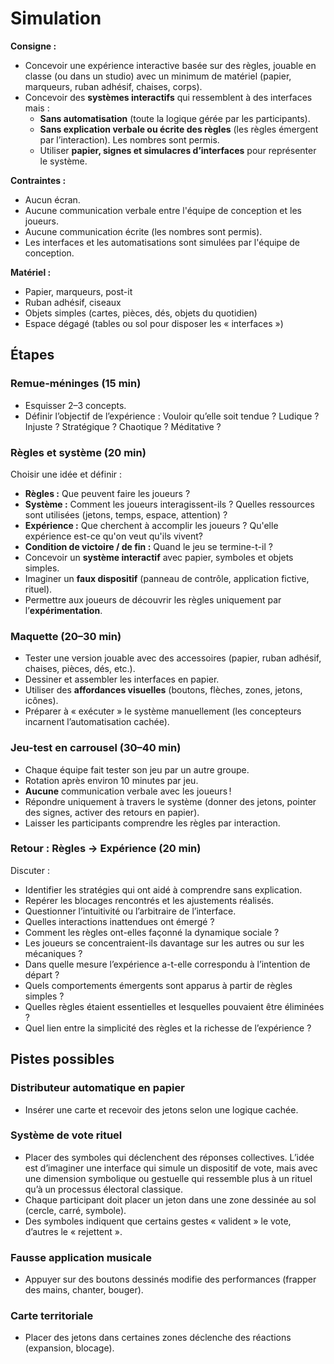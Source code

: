 # Simulation 

**Consigne :** 
- Concevoir une expérience interactive basée sur des règles, jouable en classe (ou dans un studio) avec un minimum de matériel (papier, marqueurs, ruban adhésif, chaises, corps).  
- Concevoir des **systèmes interactifs** qui ressemblent à des interfaces mais :  
    - **Sans automatisation** (toute la logique gérée par les participants).  
    - **Sans explication verbale ou écrite des règles** (les règles émergent par l’interaction). Les nombres sont permis.  
    - Utiliser **papier, signes et simulacres d’interfaces** pour représenter le système.  

**Contraintes :**  
- Aucun écran.   
- Aucune communication verbale entre l'équipe de conception et les joueurs.
- Aucune communication écrite (les nombres sont permis).
- Les interfaces et les automatisations sont simulées par l'équipe de conception.

**Matériel :**  
- Papier, marqueurs, post-it  
- Ruban adhésif, ciseaux  
- Objets simples (cartes, pièces, dés, objets du quotidien)  
- Espace dégagé (tables ou sol pour disposer les « interfaces »)  

## Étapes

### Remue-méninges (15 min)
- Esquisser 2–3 concepts. 
- Définir l’objectif de l’expérience : Vouloir qu’elle soit tendue ? Ludique ? Injuste ? Stratégique ? Chaotique ? Méditative ? 
   
### Règles et système (20 min)
Choisir une idée et définir :  
- **Règles :** Que peuvent faire les joueurs ?  
- **Système :** Comment les joueurs interagissent-ils ? Quelles ressources sont utilisées (jetons, temps, espace, attention) ? 
- **Expérience :** Que cherchent à accomplir les joueurs ? Qu'elle expérience est-ce qu'on veut qu'ils vivent?
- **Condition de victoire / de fin :** Quand le jeu se termine-t-il ? 
- Concevoir un **système interactif** avec papier, symboles et objets simples.  
- Imaginer un **faux dispositif** (panneau de contrôle, application fictive, rituel). 
- Permettre aux joueurs de découvrir les règles uniquement par l’**expérimentation**. 

### Maquette (20–30 min)
- Tester une version jouable avec des accessoires (papier, ruban adhésif, chaises, pièces, dés, etc.).  
- Dessiner et assembler les interfaces en papier.  
- Utiliser des **affordances visuelles** (boutons, flèches, zones, jetons, icônes).  
- Préparer à « exécuter » le système manuellement (les concepteurs incarnent l’automatisation cachée).  

### Jeu-test en carrousel (30–40 min)
- Chaque équipe fait tester son jeu par un autre groupe.  
- Rotation après environ 10 minutes par jeu.  
- **Aucune** communication verbale avec les joueurs !  
- Répondre uniquement à travers le système (donner des jetons, pointer des signes, activer des retours en papier).  
- Laisser les participants comprendre les règles par interaction.  


### Retour : Règles → Expérience (20 min)
Discuter :  
- Identifier les stratégies qui ont aidé à comprendre sans explication.  
- Repérer les blocages rencontrés et les ajustements réalisés.  
- Questionner l’intuitivité ou l’arbitraire de l’interface.  
- Quelles interactions inattendues ont émergé ?  
- Comment les règles ont-elles façonné la dynamique sociale ?  
- Les joueurs se concentraient-ils davantage sur les autres ou sur les mécaniques ?  
- Dans quelle mesure l’expérience a-t-elle correspondu à l’intention de départ ?  
- Quels comportements émergents sont apparus à partir de règles simples ?  
- Quelles règles étaient essentielles et lesquelles pouvaient être éliminées ?  
- Quel lien entre la simplicité des règles et la richesse de l’expérience ?  

## Pistes possibles

### Distributeur automatique en papier
- Insérer une carte et recevoir des jetons selon une logique cachée.  

### Système de vote rituel
- Placer des symboles qui déclenchent des réponses collectives. L’idée est d’imaginer une interface qui simule un dispositif de vote, mais avec une dimension symbolique ou gestuelle qui ressemble plus à un rituel qu’à un processus électoral classique.
- Chaque participant doit placer un jeton dans une zone dessinée au sol (cercle, carré, symbole).
- Des symboles indiquent que certains gestes « valident » le vote, d’autres le « rejettent ».

### Fausse application musicale
- Appuyer sur des boutons dessinés modifie des performances (frapper des mains, chanter, bouger). 

### Carte territoriale
- Placer des jetons dans certaines zones déclenche des réactions (expansion, blocage).  
